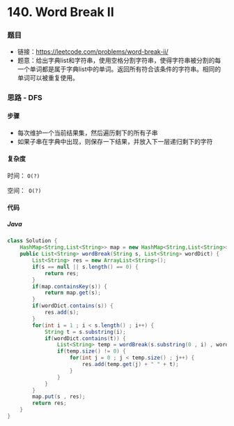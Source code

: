 # 140. Word Break II

### 题目

- 链接：https://leetcode.com/problems/word-break-ii/
- 题意：给出字典list和字符串，使用空格分割字符串，使得字符串被分割的每一个单词都是属于字典list中的单词。返回所有符合该条件的字符串。相同的单词可以被重复使用。



### 思路 - DFS

#### 步骤

- 每次维护一个当前结果集，然后遍历剩下的所有子串
- 如果子串在字典中出现，则保存一下结果，并放入下一层递归剩下的字符



#### 复杂度

时间： `O(?)`

空间：` O(?)`



#### 代码

##### Java

```java
class Solution {
    HashMap<String,List<String>> map = new HashMap<String,List<String>>();
    public List<String> wordBreak(String s, List<String> wordDict) {
        List<String> res = new ArrayList<String>();
        if(s == null || s.length() == 0) {
            return res;
        }
        if(map.containsKey(s)) {
            return map.get(s);
        }
        if(wordDict.contains(s)) {
            res.add(s);
        }
        for(int i = 1 ; i < s.length() ; i++) {
            String t = s.substring(i);
            if(wordDict.contains(t)) {
                List<String> temp = wordBreak(s.substring(0 , i) , wordDict);
                if(temp.size() != 0) {
                    for(int j = 0 ; j < temp.size() ; j++) {
                        res.add(temp.get(j) + " " + t);
                    }
                }
            }
        }
        map.put(s , res);
        return res;
    }
}
```


